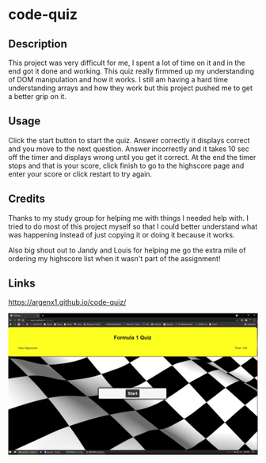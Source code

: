 # code-quiz

## Description
This project was very difficult for me, I spent a lot of time on it and in the end got it done and working.
This quiz really firmmed up my understanding of DOM manipulation and how it works. I still am having a hard time understanding arrays and how they work but this project pushed me to get a better grip on it.

## Usage

Click the start button to start the quiz.
Answer correctly it displays correct and you move to the next question.
Answer incorrectly and it takes 10 sec off the timer and displays wrong until you get it correct.
At the end the timer stops and that is your score, click finish to go to the highscore page and enter your score or click restart to try again.

## Credits

Thanks to my study group for helping me with things I needed help with. I tried to do most of this project myself so that I could better understand what was happening instead of just copying it or doing it because it works.

Also big shout out to Jandy and Louis for helping me go the extra mile of ordering my highscore list when it wasn't part of the assignment!

## Links

https://argenx1.github.io/code-quiz/

![screenshot](assets\screenshot.jpg)